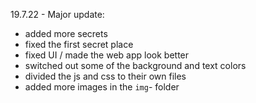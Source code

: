 19.7.22 - Major update:
- added more secrets
- fixed the first secret place
- fixed UI / made the web app look better
- switched out some of the background and text colors
- divided the js and css to their own files
- added more images in the `img`- folder
